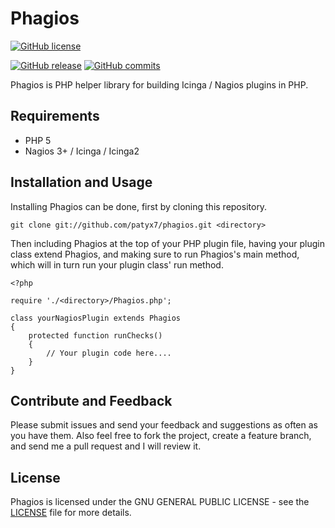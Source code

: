 # Phagios

[![GitHub license](https://img.shields.io/github/license/hannesbe/phagios.svg)](https://raw.githubusercontent.com/hannesbe/phagios/master/LICENSE)

[![GitHub release](https://img.shields.io/github/release/hannesbe/phagios.svg)](https://github.com/hannesbe/phagios/releases) [![GitHub commits](https://img.shields.io/github/commits-since/hannesbe/phagios/0.0.2.svg)](https://github.com/hannesbe/php-ahsay-api-wrapper/commits/1.1)


Phagios is PHP helper library for building Icinga / Nagios plugins in PHP.

## Requirements

- PHP 5
- Nagios 3+ / Icinga / Icinga2

## Installation and Usage

Installing Phagios can be done, first by cloning this repository.
```  
git clone git://github.com/patyx7/phagios.git <directory>
```
Then including Phagios at the top of your PHP plugin file, having your plugin class extend Phagios, and making sure to run Phagios's main method, which will in turn run your plugin class' run method.

```  
<?php

require './<directory>/Phagios.php';

class yourNagiosPlugin extends Phagios
{
    protected function runChecks()
    {
        // Your plugin code here....
    }
}
```

## Contribute and Feedback

Please submit issues and send your feedback and suggestions as often as you have them.
Also feel free to fork the project, create a feature branch, and send me a pull request and I will review it.

## License

Phagios is licensed under the GNU GENERAL PUBLIC LICENSE - see the [LICENSE](LICENSE) file for more details.
